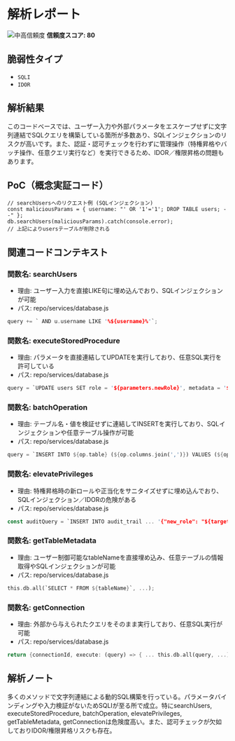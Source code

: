 # 解析レポート

![中高信頼度](https://img.shields.io/badge/信頼度-中高-orange) **信頼度スコア: 80**

## 脆弱性タイプ

- `SQLI`
- `IDOR`

## 解析結果

このコードベースでは、ユーザー入力や外部パラメータをエスケープせずに文字列連結でSQLクエリを構築している箇所が多数あり、SQLインジェクションのリスクが高いです。また、認証・認可チェックを行わずに管理操作（特権昇格やバッチ操作、任意クエリ実行など）を実行できるため、IDOR／権限昇格の問題もあります。

## PoC（概念実証コード）

```text
// searchUsersへのリクエスト例 (SQLインジェクション)
const maliciousParams = { username: "' OR '1'='1'; DROP TABLE users; --" };
db.searchUsers(maliciousParams).catch(console.error);
// 上記によりusersテーブルが削除される

```

## 関連コードコンテキスト

### 関数名: searchUsers
- 理由: ユーザー入力を直接LIKE句に埋め込んでおり、SQLインジェクションが可能
- パス: repo/services/database.js
```rust
query += ` AND u.username LIKE '%${username}%'`;
```

### 関数名: executeStoredProcedure
- 理由: パラメータを直接連結してUPDATEを実行しており、任意SQL実行を許可している
- パス: repo/services/database.js
```rust
query = `UPDATE users SET role = '${parameters.newRole}', metadata = '${parameters.metadata}' WHERE ${parameters.whereClause}`;
```

### 関数名: batchOperation
- 理由: テーブル名・値を検証せずに連結してINSERTを実行しており、SQLインジェクションや任意テーブル操作が可能
- パス: repo/services/database.js
```rust
query = `INSERT INTO ${op.table} (${op.columns.join(',')}) VALUES (${op.values.map(v => `'${v}'`).join(',')})`
```

### 関数名: elevatePrivileges
- 理由: 特権昇格時の新ロールや正当化をサニタイズせずに埋め込んでおり、SQLインジェクション／IDORの危険がある
- パス: repo/services/database.js
```rust
const auditQuery = `INSERT INTO audit_trail ... '{"new_role": "${targetRole}", "justification": "${justification}"}' ...`;
```

### 関数名: getTableMetadata
- 理由: ユーザー制御可能なtableNameを直接埋め込み、任意テーブルの情報取得やSQLインジェクションが可能
- パス: repo/services/database.js
```rust
this.db.all(`SELECT * FROM ${tableName}`, ...);
```

### 関数名: getConnection
- 理由: 外部から与えられたクエリをそのまま実行しており、任意SQL実行が可能
- パス: repo/services/database.js
```rust
return {connectionId, execute: (query) => { ... this.db.all(query, ...)} };
```

## 解析ノート

多くのメソッドで文字列連結による動的SQL構築を行っている。パラメータバインディングや入力検証がないためSQLIが至る所で成立。特にsearchUsers, executeStoredProcedure, batchOperation, elevatePrivileges, getTableMetadata, getConnectionは危険度高い。また、認可チェックが欠如しておりIDOR/権限昇格リスクも存在。

